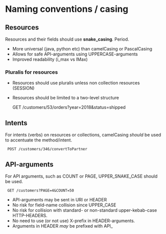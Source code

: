 # Naming conventions / casing

## Resources
Resources and their fields should use **snake_casing**. Period.

- More universal (java, python etc) than camelCasing or PascalCasing
- Allows for safe API-arguments using UPPERCASE-arguments
- Improved readability (i_max vs IMax)

### Pluralis for resources

 - Resources should use pluralis unless non collection resources (SESSION)
 - Resources should be limited to a two-level structure

      GET /customers/53/orders?year=2018&status=shipped

## Intents
For intents (verbs) on resources or collections, camelCasing *should* be used to accentuate the method/intent.

     POST /customers/346/convertToPartner
     
## API-arguments
For API arguments, such as COUNT or PAGE, UPPER_SNAKE_CASE should be used.
    
     GET /customers?PAGE=4&COUNT=50

- API-arguments may be sent in URI or HEADER
- No risk for field-name collision since UPPER_CASE
- No risk for collision with standard- or non-standard upper-kebab-case HTTP-HEADERS.
- No need to use (or not use) X-prefix in HEADER-arguments.
- Arguments in HEADER *may* be prefixed with API_


